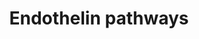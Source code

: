 ---
annotations:
- id: DOID:10913
  parent: cardiovascular system disease
  type: Disease Ontology
  value: benign essential hypertension
- id: PW:0000227
  parent: signaling pathway
  type: Pathway Ontology
  value: G protein mediated signaling pathway via Galphas family
- id: PW:0000229
  parent: signaling pathway
  type: Pathway Ontology
  value: G protein mediated signaling pathway via Galphaq family
- id: CL:0000071
  parent: native cell
  type: Cell Type Ontology
  value: blood vessel endothelial cell
- id: PW:0000506
  parent: signaling pathway
  type: Pathway Ontology
  value: endothelin signaling pathway
- id: PW:0000006
  parent: signaling pathway
  type: Pathway Ontology
  value: Ras superfamily mediated signaling pathway
- id: CL:0000192
  parent: native cell
  type: Cell Type Ontology
  value: smooth muscle cell
- id: DOID:10763
  parent: cardiovascular system disease
  type: Disease Ontology
  value: hypertension
- id: PW:0000228
  parent: signaling pathway
  type: Pathway Ontology
  value: G protein mediated signaling pathway via Galphai family
- id: PW:0000314
  parent: regulatory pathway
  type: Pathway Ontology
  value: calcium/calmodulin dependent signaling pathway
authors:
- Sabinedaemen
- MireilleSthijns
- Egonw
- Khanspers
- MaintBot
- Christine Chichester
- AlexanderPico
- Mkutmon
- L Dupuis
- Eweitz
citedin:
- link: PMC7929374
  title: Identification of biomarkers and pathways for the SARS-CoV-2 infections that
    make complexities in pulmonary arterial hypertension patients (2021)
- link: PMC9512912
  title: 'Identification of the effects of COVID-19 on patients with pulmonary fibrosis
    and lung cancer: a bioinformatics analysis and literature review (2022)'
- link: 10.1080/15622975.2023.2281514
  title: Interactive neuroinflammation pathways and transcriptomics-based identification
    of drugs and chemical compounds for schizophrenia (2023)
- link: 10.1016/j.tiv.2016.03.009
  title: MicroRNAs as potential biomarkers for doxorubicin-induced cardiotoxicity
communities:
- Renal_Genomics
- ontox
description: Endothelin-1 is a bicyclic 21 amino acid peptide, produced primarily
  in the endothelium. It is a potent stimulus of long-lasting and persistent vasoconstriction.
  It also has a role as a stimulus of inflammation, oxidative stress and cellular
  proliferation.  Proteins on this pathway have targeted assays available via the
  [https://assays.cancer.gov/available_assays?wp_id=WP2197 CPTAC Assay Portal]
last-edited: 2024-07-17
ndex: fb06ebb8-8b63-11eb-9e72-0ac135e8bacf
organisms:
- Homo sapiens
redirect_from:
- /index.php/Pathway:WP2197
- /instance/WP2197
- /instance/WP2197_r134211
revision: r134211
schema-jsonld:
- '@context': https://schema.org/
  '@id': https://wikipathways.github.io/pathways/WP2197.html
  '@type': Dataset
  creator:
    '@type': Organization
    name: WikiPathways
  description: Endothelin-1 is a bicyclic 21 amino acid peptide, produced primarily
    in the endothelium. It is a potent stimulus of long-lasting and persistent vasoconstriction.
    It also has a role as a stimulus of inflammation, oxidative stress and cellular
    proliferation.  Proteins on this pathway have targeted assays available via the
    [https://assays.cancer.gov/available_assays?wp_id=WP2197 CPTAC Assay Portal]
  keywords:
  - AC
  - ATP
  - Arachidonic acid
  - CAD
  - CGRP
  - COX2
  - CRLR
  - Ca2+
  - CaM
  - Cap
  - Citrulline
  - DAG
  - ECE
  - EDNRA
  - EDNRB
  - ERK1/2
  - Endothelin 1
  - GTP
  - GaI
  - GaQ
  - GaS
  - GbI
  - GbQ
  - GbS
  - GgI
  - GgQ
  - GgS
  - IP1
  - IP3
  - K+
  - L-Arginine
  - MEK
  - MLC
  - MLCK
  - 'NO'
  - NPY
  - PGI2
  - PIP2
  - PKA
  - PKC
  - PLCb
  - RAF
  - RAMP1
  - SERCA
  - Y1
  - a adrenergic receptor
  - b adrenergic receptor
  - cAMP
  - cGMP
  - eNOS
  - sGC
  license: CC0
  name: Endothelin pathways
seo: CreativeWork
title: Endothelin pathways
wpid: WP2197
---
